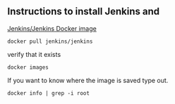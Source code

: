 ## Instructions  to install Jenkins and
[Jenkins/Jenkins Docker image](https://www.google.com/search?q=docker+jenkins&oq=docker+jenkins&aqs=chrome..69i57j69i59l3j0i271j69i60j69i65j69i60.2840j0j7&sourceid=chrome&ie=UTF-8)

`docker pull jenkins/jenkins`

verify that it exists

`docker images`

If you want to know where the image is saved type out.

`docker info | grep -i root`

